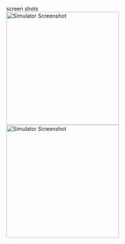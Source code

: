 screen shots
<br>
<img src="https://github.com/user-attachments/assets/64ebf6df-072f-4bea-8778-9bd108dee507" alt="Simulator Screenshot" width="300" height="300">
<img src="[https://github.com/user-attachments/assets/66846f96-a174-4ee1-911d-45ce5c644adb" alt="Simulator Screenshot" width="300" height="300">
